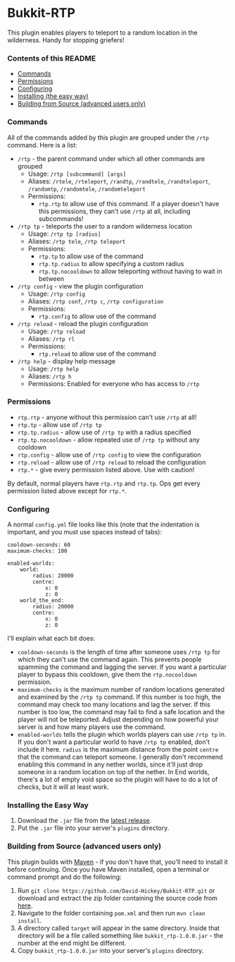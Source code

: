 # Bukkit-RTP

This plugin enables players to teleport to a random location in the wilderness. Handy for stopping griefers!

### Contents of this README

* [Commands](#commands)
* [Permissions](#permissions)
* [Configuring](#configuring)
* [Installing (the easy way)](#installing-the-easy-way)
* [Building from Source (advanced users only)](#building-from-source-advanced-users-only)

### Commands

All of the commands added by this plugin are grouped under the `/rtp` command. Here is a list:
* `/rtp` - the parent command under which all other commands are grouped
  - Usage: `/rtp [subcommand] [args]`
  - Aliases: `/rtele`, `/rteleport`, `/randtp`, `/randtele`, `/randteleport`, `/randomtp`, `/randomtele`, `/randomteleport`
  - Permissions:
    - `rtp.rtp` to allow use of this command. If a player doesn't have this permissions, they can't use `/rtp` at all, including subcommands!
* `/rtp tp` - teleports the user to a random wilderness location
  - Usage: `/rtp tp [radius]`
  - Aliases: `/rtp tele`, `/rtp teleport`
  - Permissions:
    - `rtp.tp` to allow use of the command
    - `rtp.tp.radius` to allow specifying a custom radius
    - `rtp.tp.nocooldown` to allow teleporting without having to wait in between
* `/rtp config` - view the plugin configuration
  - Usage: `/rtp config`
  - Aliases: `/rtp conf`, `/rtp c`, `/rtp configuration`
  - Permissions:
    - `rtp.config` to allow use of the command
* `/rtp reload` - reload the plugin configuration
  - Usage: `/rtp reload`
  - Aliases: `/rtp rl`
  - Permissions:
    - `rtp.reload` to allow use of the command
* `/rtp help` - display help message
  - Usage: `/rtp help`
  - Aliases: `/rtp h`
  - Permissions: Enabled for everyone who has access to `/rtp`


### Permissions

* `rtp.rtp` - anyone without this permission can't use `/rtp` at all!
* `rtp.tp` - allow use of `/rtp tp`
* `rtp.tp.radius` - allow use of `/rtp tp` with a radius specified
* `rtp.tp.nocooldown` - allow repeated use of `/rtp tp` without any cooldown
* `rtp.config` - allow use of `/rtp config` to view the configuration
* `rtp.reload` - allow use of `/rtp reload` to reload the configuration
* `rtp.*` - give every permission listed above. Use with caution!

By default, normal players have `rtp.rtp` and `rtp.tp`. Ops get every permission listed above except for `rtp.*`.

### Configuring

A normal `config.yml` file looks like this (note that the indentation is important, and you must use spaces instead of tabs):

```
cooldown-seconds: 60
maximum-checks: 100

enabled-worlds:
    world:
        radius: 20000
        centre:
            x: 0
            z: 0
    world_the_end:
        radius: 20000
        centre:
            x: 0
            z: 0
```
I'll explain what each bit does:
* `cooldown-seconds` is the length of time after someone uses `/rtp tp` for which they can't use the command again. This prevents people spamming the command and lagging the server. If you want a particular player to bypass this cooldown, give them the `rtp.nocooldown` permission.
* `maximum-checks` is the maximum number of random locations generated and examined by the `/rtp tp` command. If this number is too high, the command may check too many locations and lag the server. If this number is too low, the command may fail to find a safe location and the player will not be teleported. Adjust depending on how powerful your server is and how many players use the command.
* `enabled-worlds` tells the plugin which worlds players can use `/rtp tp` in. If you don't want a particular world to have `/rtp tp` enabled, don't include it here. `radius` is the maximum distance from the point `centre` that the command can teleport someone. I generally don't recommend enabling this command in any nether worlds, since it'll just drop someone in a random location on top of the nether. In End worlds, there's a lot of empty void space so the plugin will have to do a lot of checks, but it will at least work.

### Installing the Easy Way

1. Download the `.jar` file from the [latest release](https://github.com/David-Hickey/Bukkit-RTP/releases/latest).
1. Put the `.jar` file into your server's `plugins` directory.


### Building from Source (advanced users only)

This plugin builds with [Maven](https://maven.apache.org/) - if you don't have that, you'll need to install it before continuing. Once you have Maven installed, open a terminal or command prompt and do the following:
1. Run `git clone https://github.com/David-Hickey/Bukkit-RTP.git` or download and extract the zip folder containing the source code from [here](https://github.com/David-Hickey/Bukkit-RTP/archive/master.zip).
1. Navigate to the folder containing `pom.xml` and then run `mvn clean install`.
1. A directory called `target` will appear in the same directory. Inside that directory will be a file called something like `bukkit_rtp-1.0.0.jar` - the number at the end might be different.
1. Copy `bukkit_rtp-1.0.0.jar` into your server's `plugins` directory.
